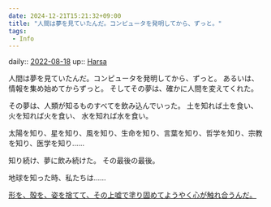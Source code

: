 ```yaml
---
date: 2024-12-21T15:21:32+09:00
title: "人間は夢を見ていたんだ。コンピュータを発明してから、ずっと。"
tags:
 - Info
---
```


daily:: [2022-08-18](Daily_Note/2022-08-18.md)
up:: [Harsa](../Bar/Novel/Nacaria/Harsa.md)

人間は夢を見ていたんだ。コンピュータを発明してから、ずっと。
あるいは、情報を集め始めてからずっと。
そしてその夢は、確かに人間を変えてくれた。

その夢は、人類が知るものすべてを飲み込んでいった。
土を知れば土を食い、
火を知れば火を食い、
水を知れば水を食い。

太陽を知り、星を知り、風を知り、生命を知り、言葉を知り、哲学を知り、宗教を知り、医学を知り……

知り続け、夢に飲み続けた。
その最後の最後。

地球を知った時、私たちは……

[形を、殻を、姿を捨てて、その上嘘で塗り固めてようやく心が触れ合うんだ。](Info/形を、殻を、姿を捨てて、その上嘘で塗り固めてようやく心が触れ合うんだ。.md)